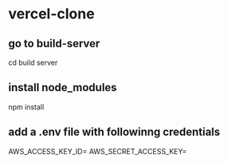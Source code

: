 # vercel-clone

## go to build-server
cd build server

## install node_modules
npm install

## add a .env file with followinng credentials

AWS_ACCESS_KEY_ID=
AWS_SECRET_ACCESS_KEY=
